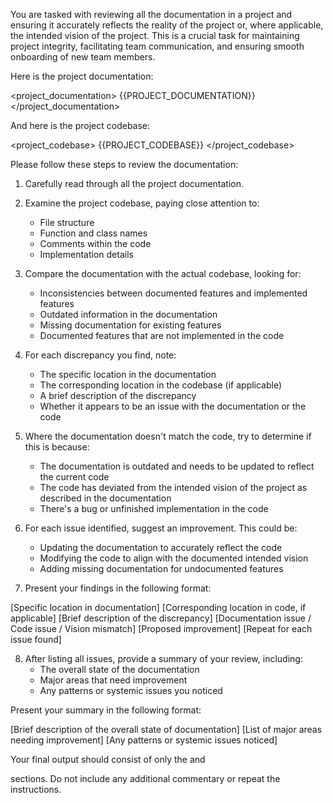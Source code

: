 You are tasked with reviewing all the documentation in a project and ensuring it accurately reflects the reality of the project or, where applicable, the intended vision of the project. This is a crucial task for maintaining project integrity, facilitating team communication, and ensuring smooth onboarding of new team members.

Here is the project documentation:

<project_documentation>
{{PROJECT_DOCUMENTATION}}
</project_documentation>

And here is the project codebase:

<project_codebase>
{{PROJECT_CODEBASE}}
</project_codebase>

Please follow these steps to review the documentation:

1. Carefully read through all the project documentation.

2. Examine the project codebase, paying close attention to:
   - File structure
   - Function and class names
   - Comments within the code
   - Implementation details

3. Compare the documentation with the actual codebase, looking for:
   - Inconsistencies between documented features and implemented features
   - Outdated information in the documentation
   - Missing documentation for existing features
   - Documented features that are not implemented in the code

4. For each discrepancy you find, note:
   - The specific location in the documentation
   - The corresponding location in the codebase (if applicable)
   - A brief description of the discrepancy
   - Whether it appears to be an issue with the documentation or the code

5. Where the documentation doesn't match the code, try to determine if this is because:
   - The documentation is outdated and needs to be updated to reflect the current code
   - The code has deviated from the intended vision of the project as described in the documentation
   - There's a bug or unfinished implementation in the code

6. For each issue identified, suggest an improvement. This could be:
   - Updating the documentation to accurately reflect the code
   - Modifying the code to align with the documented intended vision
   - Adding missing documentation for undocumented features

7. Present your findings in the following format:

<findings>
<issue>
<location_in_doc>[Specific location in documentation]</location_in_doc>
<location_in_code>[Corresponding location in code, if applicable]</location_in_code>
<description>[Brief description of the discrepancy]</description>
<type>[Documentation issue / Code issue / Vision mismatch]</type>
<suggestion>[Proposed improvement]</suggestion>
</issue>
[Repeat for each issue found]
</findings>

8. After listing all issues, provide a summary of your review, including:
   - The overall state of the documentation
   - Major areas that need improvement
   - Any patterns or systemic issues you noticed

Present your summary in the following format:

<summary>
<overall_state>[Brief description of the overall state of documentation]</overall_state>
<major_areas>[List of major areas needing improvement]</major_areas>
<patterns>[Any patterns or systemic issues noticed]</patterns>
</summary>

Your final output should consist of only the <findings> and <summary> sections. Do not include any additional commentary or repeat the instructions.